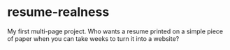 # resume-realness
My first multi-page project. Who wants a resume printed on a simple piece of paper when you can take weeks to turn it into a website?
